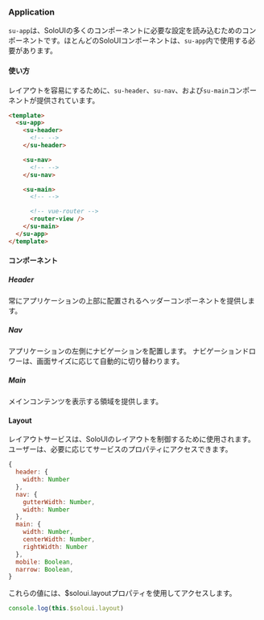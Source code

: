 ### Application

`su-app`は、SoloUIの多くのコンポーネントに必要な設定を読み込むためのコンポーネントです。ほとんどのSoloUIコンポーネントは、`su-app`内で使用する必要があります。

<su-divider class="mb-8" />

#### 使い方

レイアウトを容易にするために、`su-header`、`su-nav`、および`su-main`コンポーネントが提供されています。

```html
<template>
  <su-app>
    <su-header>
      <!-- -->
    </su-header>

    <su-nav>
      <!-- -->
    </su-nav>

    <su-main>
      <!-- -->

      <!-- vue-router -->
      <router-view />
    </su-main>
  </su-app>
</template>
```

#### コンポーネント

##### Header

常にアプリケーションの上部に配置されるヘッダーコンポーネントを提供します。

##### Nav

アプリケーションの左側にナビゲーションを配置します。 ナビゲーションドロワーは、画面サイズに応じて自動的に切り替わります。

##### Main

メインコンテンツを表示する領域を提供します。

#### Layout

レイアウトサービスは、SoloUIのレイアウトを制御するために使用されます。 ユーザーは、必要に応じてサービスのプロパティにアクセスできます。

```js
{
  header: {
    width: Number
  },
  nav: {
    gutterWidth: Number,
    width: Number
  },
  main: {
    width: Number,
    centerWidth: Number,
    rightWidth: Number
  },
  mobile: Boolean,
  narrow: Boolean,
}
```

これらの値には、$soloui.layoutプロパティを使用してアクセスします。

```js
console.log(this.$soloui.layout)
```